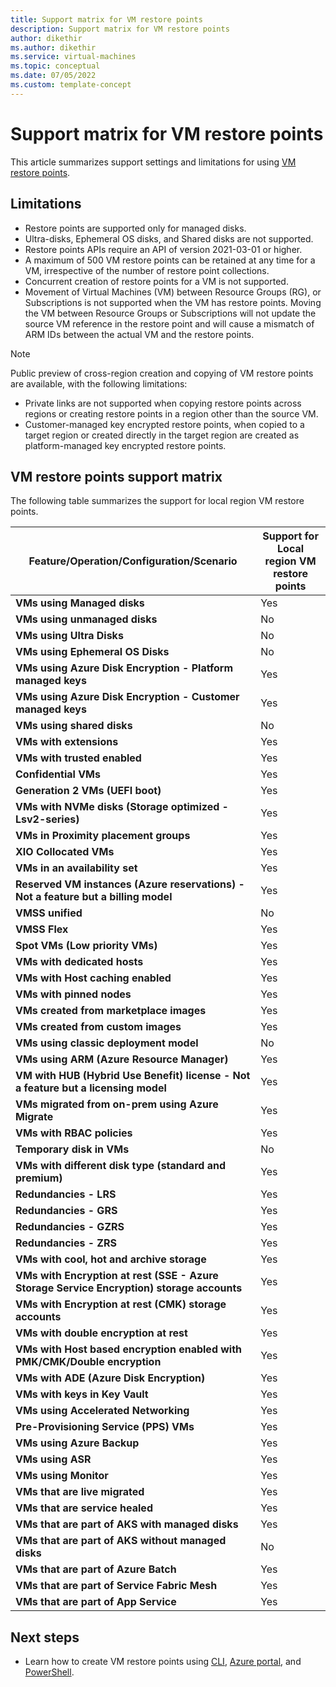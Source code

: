```yaml
---
title: Support matrix for VM restore points
description: Support matrix for VM restore points
author: dikethir
ms.author: dikethir
ms.service: virtual-machines
ms.topic: conceptual
ms.date: 07/05/2022
ms.custom: template-concept
---
```


# Support matrix for VM restore points

This article summarizes support settings and limitations for using [VM restore points](virtual-machines-create-restore-points.md).


## Limitations

- Restore points are supported only for managed disks. 
- Ultra-disks, Ephemeral OS disks, and Shared disks are not supported. 
- Restore points APIs require an API of version 2021-03-01 or higher. 
- A maximum of 500 VM restore points can be retained at any time for a VM, irrespective of the number of restore point collections. 
- Concurrent creation of restore points for a VM is not supported. 
- Movement of Virtual Machines (VM) between Resource Groups (RG), or Subscriptions is not supported when the VM has restore points. Moving the VM between Resource Groups or Subscriptions will not update the source VM reference in the restore point and will cause a mismatch of ARM IDs between the actual VM and the restore points. 
 > [!Note]
 > Public preview of cross-region creation and copying of VM restore points are available, with the following limitations: 
 > - Private links are not supported when copying restore points across regions or creating restore points in a region other than the source VM. 
 > - Customer-managed key encrypted restore points, when copied to a target region or created directly in the target region are created as platform-managed key encrypted restore points.

## VM restore points support matrix

The following table summarizes the support for local region VM restore points.

**Feature/Operation/Configuration/Scenario** | **Support for Local region VM restore points**
--- | ---
**VMs using Managed disks** | Yes
**VMs using unmanaged disks** | No
**VMs using Ultra Disks** | No
**VMs using Ephemeral OS Disks** | No
**VMs using Azure Disk Encryption - Platform managed keys** | Yes
**VMs using Azure Disk Encryption - Customer managed keys** | Yes
**VMs using shared disks** | No
**VMs with extensions** | Yes
**VMs with trusted enabled** | Yes
**Confidential VMs** | Yes
**Generation 2 VMs (UEFI boot)** | Yes
**VMs with NVMe disks (Storage optimized - Lsv2-series)** | Yes
**VMs in Proximity placement groups** | Yes
**XIO Collocated VMs** | Yes
**VMs in an availability set** | Yes
**Reserved VM instances (Azure reservations) - Not a feature but a billing model** | Yes
**VMSS unified** | No
**VMSS Flex** | Yes
**Spot VMs (Low priority VMs)** | Yes
**VMs with dedicated hosts** | Yes
**VMs with Host caching enabled** | Yes
**VMs with pinned nodes** | Yes
**VMs created from marketplace images** | Yes
**VMs created from custom images** | Yes
**VMs using classic deployment model** | No
**VMs using ARM (Azure Resource Manager)** | Yes
**VM with HUB (Hybrid Use Benefit) license - Not a feature but a licensing model** | Yes
**VMs migrated from on-prem using Azure Migrate** | Yes
**VMs with RBAC policies** | Yes
**Temporary disk in VMs** | No
**VMs with different disk type (standard and premium)** | Yes
**Redundancies - LRS** | Yes
**Redundancies - GRS** | Yes
**Redundancies - GZRS** | Yes
**Redundancies - ZRS** | Yes
**VMs with cool, hot and archive storage** | Yes
**VMs with Encryption at rest (SSE - Azure Storage Service Encryption) storage accounts** | Yes
**VMs with Encryption at rest (CMK) storage accounts** | Yes
**VMs with double encryption at rest** | Yes
**VMs with Host based encryption enabled with PMK/CMK/Double encryption** | Yes
**VMs with ADE (Azure Disk Encryption)** | Yes
**VMs with keys in Key Vault** | Yes
**VMs using Accelerated Networking** | Yes
**Pre-Provisioning Service (PPS) VMs** | Yes
**VMs using Azure Backup** | Yes
**VMs using ASR** | Yes
**VMs using Monitor** | Yes
**VMs that are live migrated** | Yes
**VMs that are service healed** | Yes
**VMs that are part of AKS with managed disks** | Yes
**VMs that are part of AKS without managed disks** | No
**VMs that are part of Azure Batch** | Yes
**VMs that are part of Service Fabric Mesh** | Yes
**VMs that are part of App Service** | Yes

## Next steps

- Learn how to create VM restore points using [CLI](virtual-machines-create-restore-points-cli.md), [Azure portal](virtual-machines-create-restore-points-portal.md), and [PowerShell](virtual-machines-create-restore-points-powershell.md).